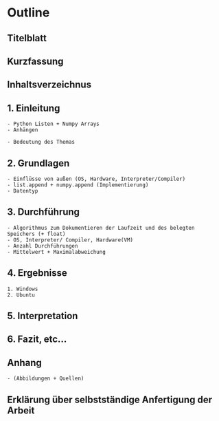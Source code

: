 # Outline

## Titelblatt

## Kurzfassung

## Inhaltsverzeichnus

## 1. Einleitung 
    - Python Listen + Numpy Arrays
    - Anhängen

    - Bedeutung des Themas

## 2. Grundlagen
    - Einflüsse von außen (OS, Hardware, Interpreter/Compiler)
    - list.append + numpy.append (Implementierung)
    - Datentyp

## 3. Durchführung
    - Algorithmus zum Dokumentieren der Laufzeit und des belegten Speichers (+ float)
    - OS, Interpreter/ Compiler, Hardware(VM)
    - Anzahl Durchführungen
    - Mittelwert + Maximalabweichung

## 4. Ergebnisse
    1. Windows
    2. Ubuntu

## 5. Interpretation

## 6. Fazit, etc...

## Anhang 
    - (Abbildungen + Quellen)

## Erklärung über selbstständige Anfertigung der Arbeit
